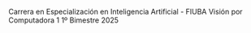 Carrera en Especialización en Inteligencia Artificial - FIUBA
Visión por Computadora 1
1º Bimestre 2025
